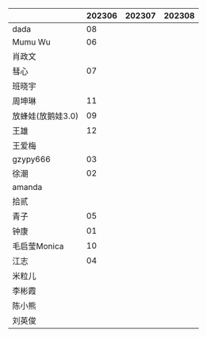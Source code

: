 |                   | 202306 | 202307 | 202308 |
| ----------------- | ------ | ------ | ------ |
| dada              | 08      |        |        |
| Mumu Wu           | 06      |        |        |
| 肖政文            |        |        |        |
| 彗心              | 07     |        |        |
| 班晓宇            |        |        |        |
| 周坤琳            |  11      |        |        |
| 放蜂娃(放鹅娃3.0) |  09     |        |        |
| 王雄              |  12      |        |        |
| 王爱梅            |        |        |        |
| gzypy666          | 03      |        |        |
| 徐潮              | 02     |        |        |
| amanda            |        |        |        |
| 拾贰              |        |        |        |
| 青子              | 05       |        |        |
| 钟康              | 01      |        |        |
| 毛启莹Monica      | 10      |        |        |
| 江志              | 04      |        |        |
| 米粒儿            |        |        |        |
| 李彬霞            |        |        |        |
| 陈小熊            |        |        |        |
| 刘英俊            |        |        |        |